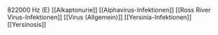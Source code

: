 822000 Hz (E)
[[Alkaptonurie]]
[[Alphavirus-Infektionen]]
[[Ross River Virus-Infektionen]]
[[Virus (Allgemein)]]
[[Yersinia-Infektionen]]
[[Yersinosis]]